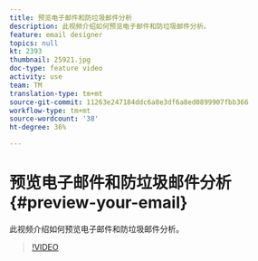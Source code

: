 ```yaml
---
title: 预览电子邮件和防垃圾邮件分析
description: 此视频介绍如何预览电子邮件和防垃圾邮件分析。
feature: email designer
topics: null
kt: 2393
thumbnail: 25921.jpg
doc-type: feature video
activity: use
team: TM
translation-type: tm+mt
source-git-commit: 11263e247184ddc6a8e3df6a8ed0899907fbb366
workflow-type: tm+mt
source-wordcount: '38'
ht-degree: 36%

---
```



# 预览电子邮件和防垃圾邮件分析{#preview-your-email}

此视频介绍如何预览电子邮件和防垃圾邮件分析。

>[!VIDEO](https://video.tv.adobe.com/v/25921?quality=12)
